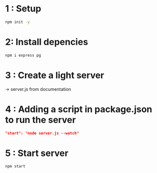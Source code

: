 # 1 : Setup
```sh
npm init -y 
```

# 2: Install depencies
```sh
npm i express pg
```

# 3 : Create a light server
-> server.js from documentation

# 4 : Adding a script in package.json to run the server
```json
"start": "node server.js --watch"
```

# 5 : Start server
```sh
npm start
```